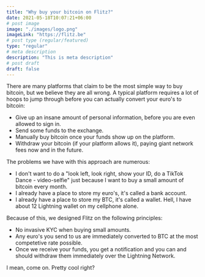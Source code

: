 ```yaml
---
title: "Why buy your bitcoin on Flitz?"
date: 2021-05-18T10:07:21+06:00
# post image
image: "./images/logo.png"
imageLink: "https://flitz.be"
# post type (regular/featured)
type: "regular"
# meta description
description: "This is meta description"
# post draft
draft: false
---
```


There are many platforms that claim to be the most simple way to buy bitcoin, but we believe they are all wrong. A typical platform requires a lot of hoops to jump through before you can actually convert your euro's to bitcoin:

- Give up an insane amount of personal information, before you are even allowed to sign in.
- Send some funds to the exchange.
- Manually buy bitcoin once your funds show up on the platform.
- Withdraw your bitcoin (if your platform allows it), paying giant network fees now and in the future.

The problems we have with this approach are numerous:

- I don't want to do a "look left, look right, show your ID, do a TikTok Dance - video-selfie" just because I want to buy a small amount of bitcoin every month.
- I already have a place to store my euro's, it's called a bank account.
- I already have a place to store my BTC, it's called a wallet. Hell, I have about 12 Lightning wallet on my cellphone alone.

Because of this, we designed Flitz on the following principles:

- No invasive KYC when buying small amounts.
- Any euro's you send to us are immediately converted to BTC at the most competetive rate possible.
- Once we receive your funds, you get a notification and you can and should withdraw them immediately over the Lightning Network.

I mean, come on. Pretty cool right?
